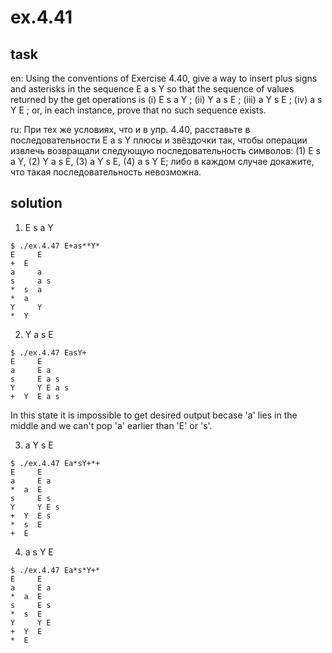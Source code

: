 # ex.4.41

## task

en: Using the conventions of Exercise 4.40, give a way to insert plus
signs and asterisks in the sequence E a s Y so that the sequence of
values returned by the get operations is (i) E s a Y ; (ii) Y a s E ;
(iii) a Y s E ; (iv) a s Y E ; or, in each instance, prove that no
such sequence exists.

ru: При тех же условиях, что и в упр. 4.40, расставьте в
последовательности E a s Y плюсы и звёздочки так, чтобы операции
извлечь возвращали следующую последовательность символов: (1) E s a Y,
(2) Y a s E, (3) a Y s E, (4) a s Y E; либо в каждом случае докажите,
что такая последовательность невозможна.

## solution

1. E s a Y
```
$ ./ex.4.47 E+as**Y*
E     E
+  E
a     a
s     a s
*  s  a
*  a
Y     Y
*  Y
```

2. Y a s E
```
$ ./ex.4.47 EasY+
E     E
a     E a
s     E a s
Y     Y E a s
+  Y  E a s
```
In this state it is impossible to get desired output becase 'a' lies
in the middle and we can't pop 'a' earlier than 'E' or 's'.

3. a Y s E
```
$ ./ex.4.47 Ea*sY+*+
E     E
a     E a
*  a  E
s     E s
Y     Y E s
+  Y  E s
*  s  E
+  E
```

4. a s Y E
```
$ ./ex.4.47 Ea*s*Y+*
E     E
a     E a
*  a  E
s     E s
*  s  E
Y     Y E
+  Y  E
*  E
```
